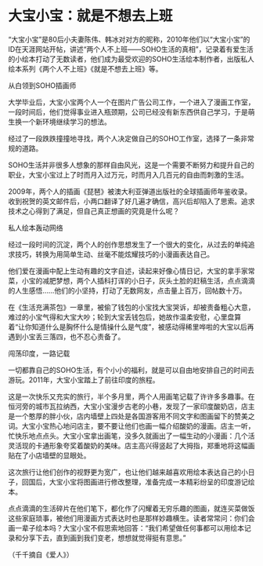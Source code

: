 # 大宝小宝：就是不想去上班

“大宝小宝”是80后小夫妻陈伟、韩冰对对方的昵称，2010年他们以“大宝小宝”的ID在天涯网站开帖，讲述“两个人不上班——SOHO生活的真相”，记录着有爱生活的小绘本打动了无数读者，他们成为最受欢迎的SOHO生活绘本制作者，出版私人绘本系列《两个人不上班》《就是不想去上班》等。 

从白领到SOHO插画师 

大学毕业后，大宝小宝两个人一个在图片广告公司工作，一个进入了漫画工作室，一段时间后，他们觉得事业进入瓶颈期，公司已经没有新东西供自己学习，于是萌生换一个新环境继续学习的想法。 

经过了一段跌跌撞撞地寻找，两个人决定做自己的SOHO工作室，选择了一条非常规的道路。 

SOHO生活并非很多人想象的那样自由风光，这是一个需要不断努力和提升自己的职业，大宝小宝过上了时而月入过万元，时而月入几百元的自由而刺激的生活。 

2009年，两个人的插画《琵琶》被澳大利亚弹道出版社的全球插画师年鉴收录。收到祝贺的英文邮件后，小两口翻译了好几遍才确信，高兴后却陷入了思索。追求技术之心得到了满足，但自己真正想画的究竟是什么呢？ 

私人绘本轰动网络 

经过一段时间的沉淀，两个人的创作思想发生了一个很大的变化，从过去的单纯追求技巧，转换为用简单生动、丝毫不能炫耀技巧的小漫画表达自己。 

他们爱在漫画中配上生动有趣的文字自述，读起来好像心情日记，大宝的拿手家常菜，小宝的减肥梦想，两个人插科打诨的小日子，灰头土脸的赶稿生活，点点滴滴的人生感悟……他们的小坚持，打动了无数网友，点击量上百万，回帖数十万。 

在《生活充满茶包》一章里，被偷了钱包的小宝找大宝哭诉，却被责备粗心大意，难过的小宝气得和大宝大吵；轮到大宝丢钱包后，她故作温柔安慰，心里盘算着“让你知道什么是胸怀什么是情操什么是气度”，被感动得稀里哗啦的大宝以后再遇到小宝丢三落四，也不忍心责备了。 

闯荡印度，一路记载 

一切都靠自己的SOHO生活，有个小小的福利，就是可以自由地安排自己的时间去游玩。2011年，大宝小宝踏上了前往印度的旅程。 

这是一次快乐又充实的旅行，半个多月里，两个人用画笔记载了许许多多趣事。在恒河旁的城市瓦拉纳西，大宝小宝漫步古老的小巷，发现了一家印度酸奶店，店主是一个憨厚的胖小伙，店内墙壁上四处是各国游客用不同文字和图画留下的赞美之词。大宝小宝热心地问店主，要不要让他们也画一幅介绍酸奶的漫画。店主一听，忙快乐地点点头。大宝小宝拿出画笔，没多久就画出了一幅生动的小漫画：几个活灵活现的卡通形象夸奖着酸奶的美味。店主高兴得竖起了大拇指，郑重地将这幅画贴在了小店墙壁的显眼处。 

这次旅行让他们创作的视野更为宽广，也让他们越来越喜欢用绘本表达自己的小日子，回国后，大宝小宝将图画进行修改整理，准备完成一本精彩纷呈的印度游记绘本。 

点点滴滴的生活碎片在他们笔下，都化作了闪耀着无穷乐趣的图画，就连买菜做饭这些家庭琐事，被他们用漫画方式表达时也是那样妙趣横生。读者常常问：你们会画一辈子绘本吗？大宝小宝不假思索地回答：“我们希望做任何事都可以用绘本记录和分享下去，直到画到我们变老，想想就觉得挺有意思。” 

（千千摘自《爱人》）